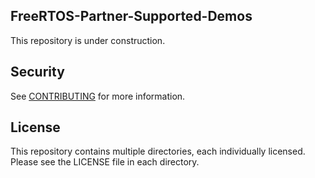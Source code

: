 ## FreeRTOS-Partner-Supported-Demos

This repository is under construction.

## Security

See [CONTRIBUTING](.github/CONTRIBUTING.md#security-issue-notifications) for more information.

## License

This repository contains multiple directories, each individually licensed. Please see the LICENSE file in each directory.
